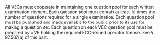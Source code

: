 All VECs must cooperate in maintaining one question pool for each written examination element. Each question pool must contain at least 10 times the number of questions required for a single examination. Each question pool must be published and made available to the public prior to its use for making a question set. Each question on each VEC question pool must be prepared by a VE holding the required FCC-issued operator license. See § 97.507(a) of this part.

